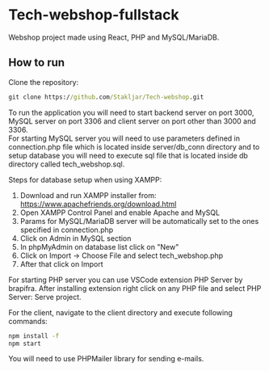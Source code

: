 # Tech-webshop-fullstack
Webshop project made using React, PHP and MySQL/MariaDB.
## How to run
Clone the repository:
```cmd
git clone https://github.com/Stakljar/Tech-webshop.git
```
To run the application you will need to start backend server on port 3000, MySQL server on port 3306 and client server on port other than 3000 and 3306.<br>
For starting MySQL server you will need to use parameters defined in connection.php file which is located inside server/db_conn directory and to setup database you will need to execute sql file that is located inside db directory called tech_webshop.sql.<br>

Steps for database setup when using XAMPP:
1. Download and run XAMPP installer from: https://www.apachefriends.org/download.html
2. Open XAMPP Control Panel and enable Apache and MySQL
3. Params for MySQL/MariaDB server will be automatically set to the ones specified in connection.php
4. Click on Admin in MySQL section
5. In phpMyAdmin on database list click on "New"
6. Click on Import -> Choose File and select tech_webshop.php
7. After that click on Import

For starting PHP server you can use VSCode extension PHP Server by brapifra.
After installing extension right click on any PHP file and select PHP Server: Serve project.

For the client, navigate to the client directory and execute following commands:
```cmd
npm install -f
npm start
```
You will need to use PHPMailer library for sending e-mails.
